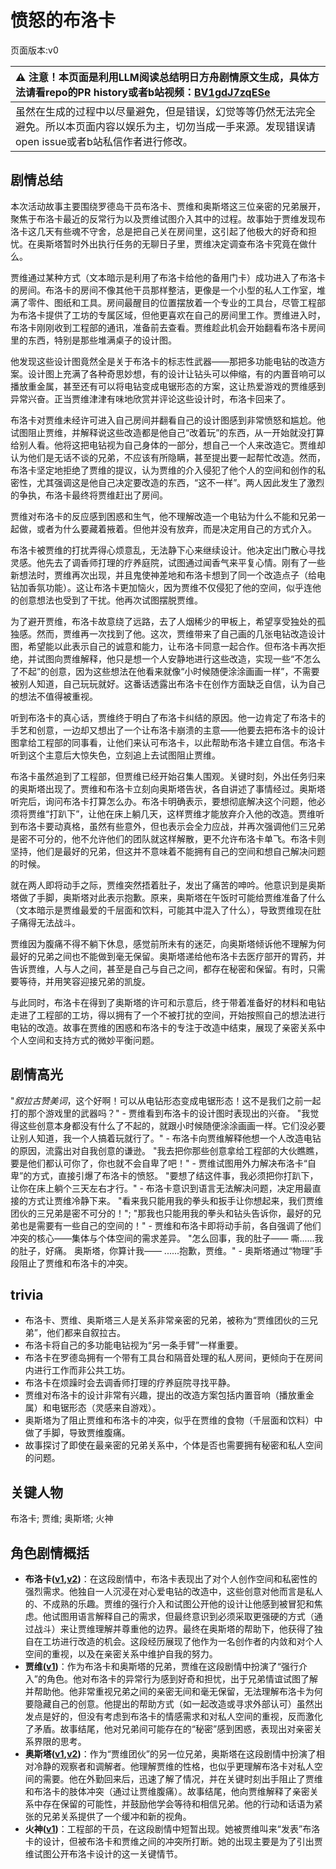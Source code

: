 # 愤怒的布洛卡
页面版本:v0
 

| :warning: 注意！本页面是利用LLM阅读总结明日方舟剧情原文生成，具体方法请看repo的PR history或者b站视频：[BV1gdJ7zqESe](https://www.bilibili.com/video/BV1gdJ7zqESe/)         |
|:----------------------------|
| 虽然在生成的过程中以尽量避免，但是错误，幻觉等等仍然无法完全避免。所以本页面内容以娱乐为主，切勿当成一手来源。发现错误请open issue或者b站私信作者进行修改。|



## 剧情总结
本次活动故事主要围绕罗德岛干员布洛卡、贾维和奥斯塔这三位亲密的兄弟展开，聚焦于布洛卡最近的反常行为以及贾维试图介入其中的过程。故事始于贾维发现布洛卡这几天有些魂不守舍，总是把自己关在房间里，这引起了他极大的好奇和担忧。在奥斯塔暂时外出执行任务的无聊日子里，贾维决定调查布洛卡究竟在做什么。

贾维通过某种方式（文本暗示是利用了布洛卡给他的备用门卡）成功进入了布洛卡的房间。布洛卡的房间不像其他干员那样整洁，更像是一个小型的私人工作室，堆满了零件、图纸和工具。房间最醒目的位置摆放着一个专业的工具台，尽管工程部为布洛卡提供了工坊的专属区域，但他更喜欢在自己的房间里工作。贾维进入时，布洛卡刚刚收到工程部的通讯，准备前去查看。贾维趁此机会开始翻看布洛卡房间里的东西，特别是那些堆满桌子的设计图。

他发现这些设计图竟然全是关于布洛卡的标志性武器——那把多功能电钻的改造方案。设计图上充满了各种奇思妙想，有的设计让钻头可以伸缩，有的内置音响可以播放重金属，甚至还有可以将电钻变成电锯形态的方案，这让热爱游戏的贾维感到异常兴奋。正当贾维津津有味地欣赏并评论这些设计时，布洛卡回来了。

布洛卡对贾维未经许可进入自己房间并翻看自己的设计图感到非常愤怒和尴尬。他试图阻止贾维，并解释说这些改造都是他自己“改着玩”的东西，从一开始就没打算给别人看。他将这把电钻视为自己身体的一部分，想自己一个人来改造它。贾维却认为他们是无话不谈的兄弟，不应该有所隐瞒，甚至提出要一起帮忙改造。然而，布洛卡坚定地拒绝了贾维的提议，认为贾维的介入侵犯了他个人的空间和创作的私密性，尤其强调这是他自己决定要改造的东西，“这不一样”。两人因此发生了激烈的争执，布洛卡最终将贾维赶出了房间。

贾维对布洛卡的反应感到困惑和生气，他不理解改造一个电钻为什么不能和兄弟一起做，或者为什么要藏着掖着。但他并没有放弃，而是决定用自己的方式介入。

布洛卡被贾维的打扰弄得心烦意乱，无法静下心来继续设计。他决定出门散心寻找灵感。他先去了调香师打理的疗养庭院，试图通过闻香气来平复心情。刚有了一些新想法时，贾维再次出现，并且鬼使神差地和布洛卡想到了同一个改造点子（给电钻加香氛功能）。这让布洛卡更加恼火，因为贾维不仅侵犯了他的空间，似乎连他的创意想法也受到了干扰。他再次试图摆脱贾维。

为了避开贾维，布洛卡故意绕了远路，去了人烟稀少的甲板上，希望享受独处的孤独感。然而，贾维再一次找到了他。这次，贾维带来了自己画的几张电钻改造设计图，希望能以此表示自己的诚意和能力，让布洛卡同意一起合作。但布洛卡再次拒绝，并试图向贾维解释，他只是想一个人安静地进行这些改造，实现一些“不怎么了不起”的创意，因为这些想法在他看来就像“小时候随便涂涂画画一样”，不需要被别人知道，自己玩玩就好。这番话透露出布洛卡在创作方面缺乏自信，认为自己的想法不值得被重视。

听到布洛卡的真心话，贾维终于明白了布洛卡纠结的原因。他一边肯定了布洛卡的手艺和创意，一边却又想出了一个让布洛卡崩溃的主意——他要去把布洛卡的设计图拿给工程部的同事看，让他们来认可布洛卡，以此帮助布洛卡建立自信。布洛卡听到这个主意后大惊失色，立刻追上去试图阻止贾维。

布洛卡虽然追到了工程部，但贾维已经开始召集人围观。关键时刻，外出任务归来的奥斯塔出现了。贾维和布洛卡立刻向奥斯塔告状，各自讲述了事情经过。奥斯塔听完后，询问布洛卡打算怎么办。布洛卡明确表示，要想彻底解决这个问题，他必须将贾维“打趴下”，让他在床上躺几天，这样贾维才能放弃介入他的改造。贾维听到布洛卡要动真格，虽然有些意外，但也表示会全力应战，并再次强调他们三兄弟是密不可分的，他不允许他们的团队就这样解散，更不允许布洛卡单飞。布洛卡则坚持，他们是最好的兄弟，但这并不意味着不能拥有自己的空间和想自己解决问题的时候。

就在两人即将动手之际，贾维突然捂着肚子，发出了痛苦的呻吟。他意识到是奥斯塔做了手脚，奥斯塔对此表示抱歉。原来，奥斯塔在午饭时可能给贾维准备了什么（文本暗示是贾维最爱的千层面和饮料，可能其中混入了什么），导致贾维现在肚子痛得无法战斗。

贾维因为腹痛不得不躺下休息，感觉前所未有的迷茫，向奥斯塔倾诉他不理解为何最好的兄弟之间也不能做到毫无保留。奥斯塔递给他布洛卡去医疗部开的胃药，并告诉贾维，人与人之间，甚至是自己与自己之间，都存在秘密和保留。有时，只需要等待，并用笑容迎接兄弟的凯旋。

与此同时，布洛卡在得到了奥斯塔的许可和示意后，终于带着准备好的材料和电钻走进了工程部的工坊，得以拥有了一个不被打扰的空间，开始按照自己的想法进行电钻的改造。故事在贾维的困惑和布洛卡的专注于改造中结束，展现了亲密关系中个人空间和支持方式的微妙平衡问题。
## 剧情高光
"*叙拉古赞美词*，这个好啊！可以从电钻形态变成电锯形态！这不是我们之前一起打的那个游戏里的武器吗？" - 贾维看到布洛卡的设计图时表现出的兴奋。
"我觉得这些创意本身都没有什么了不起的，就跟小时候随便涂涂画画一样。它们没必要让别人知道，我一个人搞着玩就行了。" - 布洛卡向贾维解释他想一个人改造电钻的原因，流露出对自我创意的谦逊。
"我去把你那些创意拿给工程部的大伙瞧瞧，要是他们都认可你了，你也就不会自卑了吧！" - 贾维试图用外力解决布洛卡“自卑”的方式，直接引爆了布洛卡的愤怒。
"要想了结这件事，我必须把你打趴下，让你在床上躺个三天左右才行。" - 布洛卡意识到语言无法解决问题，决定用最直接的方式让贾维冷静下来。
"看来我只能用我的拳头和扳手让你想起来，我们贾维团伙的三兄弟是密不可分的！"; "那我也只能用我的拳头和钻头告诉你，最好的兄弟也是需要有一些自己的空间的！" - 贾维和布洛卡即将动手前，各自强调了他们冲突的核心——集体与个体空间的需求差异。
"怎么回事，我的肚子—— 嘶......我的肚子，好痛。 奥斯塔，你算计我—— ......抱歉，贾维。" - 奥斯塔通过“物理”手段阻止了贾维和布洛卡的冲突。
## trivia
*   布洛卡、贾维、奥斯塔三人是关系非常亲密的兄弟，被称为“贾维团伙的三兄弟”，他们都来自叙拉古。
*   布洛卡将自己的多功能电钻视为“另一条手臂”一样重要。
*   布洛卡在罗德岛拥有一个带有工具台和隔音处理的私人房间，更倾向于在房间内进行工作而非公共工坊。
*   布洛卡在烦躁时会去调香师打理的疗养庭院寻找平静。
*   贾维对布洛卡的设计非常有兴趣，提出的改造方案包括内置音响（播放重金属）和电锯形态（灵感来自游戏）。
*   奥斯塔为了阻止贾维和布洛卡的冲突，似乎在贾维的食物（千层面和饮料）中做了手脚，导致贾维腹痛。
*   故事探讨了即使在最亲密的兄弟关系中，个体是否也需要拥有秘密和私人空间的问题。
## 关键人物
布洛卡; 贾维; 奥斯塔; 火神
## 角色剧情概括
-   **布洛卡([v1](../chars/char_356_broca.md),[v2](../char_v3/char_356_broca.md))**：在这段剧情中，布洛卡表现出了对个人创作空间和私密性的强烈需求。他独自一人沉浸在对心爱电钻的改造中，这些创意对他而言是私人的、不成熟的乐趣。贾维的强行介入和试图公开他的设计让他感到被冒犯和焦虑。他试图用语言解释自己的需求，但最终意识到必须采取更强硬的方式（通过战斗）来让贾维理解并尊重他的边界。最终在奥斯塔的帮助下，他获得了独自在工坊进行改造的机会。这段经历展现了他作为一名创作者的内敛和对个人空间的重视，以及在亲密关系中维护自我的努力。
-   **贾维([v1](../chars/char_349_chiave.md))**：作为布洛卡和奥斯塔的兄弟，贾维在这段剧情中扮演了“强行介入”的角色。他对布洛卡的异常行为感到好奇和担忧，出于兄弟情谊试图了解并帮助他。他非常重视兄弟之间的亲密无间和毫无保留，无法理解布洛卡为何要隐藏自己的创意。他提出的帮助方式（如一起改造或寻求外部认可）虽然出发点是好的，但没有考虑到布洛卡的情感需求和对私人空间的重视，反而激化了矛盾。故事结尾，他对兄弟间可能存在的“秘密”感到困惑，表现出对亲密关系界限的思考。
-   **奥斯塔([v1](../chars/char_346_aosta.md),[v2](../char_v3/char_346_aosta.md))**：作为“贾维团伙”的另一位兄弟，奥斯塔在这段剧情中扮演了相对冷静的观察者和调解者。他理解贾维的性格，也似乎更理解布洛卡对私人空间的需要。他在外勤回来后，迅速了解了情况，并在关键时刻出手阻止了贾维和布洛卡的肢体冲突（通过让贾维腹痛）。故事结尾，他向贾维解释了亲密关系中存在保留的可能性，并鼓励他学会等待和相信兄弟。他的行动和话语为紧张的兄弟关系提供了一个缓冲和新的视角。
-   **火神([v1](../chars/char_163_hpsts.md))**：工程部的干员，在这段剧情中短暂出现。她被贾维叫来“发表”布洛卡的设计，但被布洛卡和贾维之间的冲突所打断。她的出现主要是为了引出贾维试图公开布洛卡设计的这一关键情节。